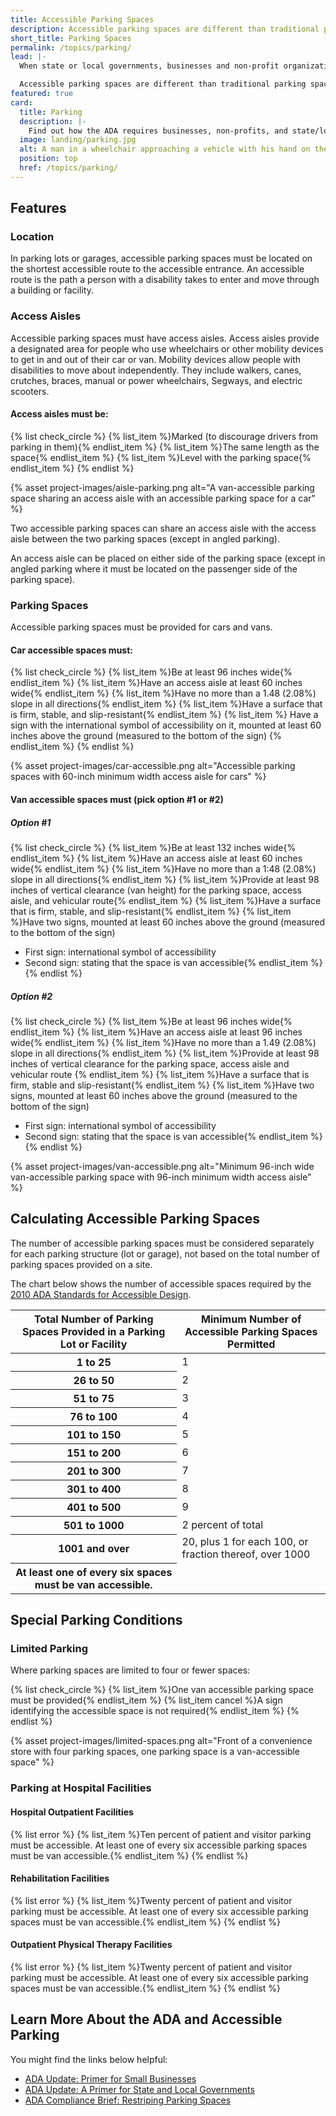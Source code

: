 ```yaml
---
title: Accessible Parking Spaces
description: Accessible parking spaces are different than traditional parking spaces. They have specific features that make it easier for people with disabilities to access programs, goods, or services. The ADA requires businesses, non-profits, and state/local governments to provide accessible parking spaces.
short_title: Parking Spaces
permalink: /topics/parking/
lead: |-
  When state or local governments, businesses and non-profit organizations provide parking lots or garages, accessible parking spaces complying with the Americans with Disabilities Act (ADA) must be provided.

  Accessible parking spaces are different than traditional parking spaces. They have specific features that make it easier for people with disabilities to access your programs, goods or services.
featured: true
card:
  title: Parking
  description: |-
    Find out how the ADA requires businesses, non-profits, and state/local governments to provide accessible parking spaces.
  image: landing/parking.jpg
  alt: A man in a wheelchair approaching a vehicle with his hand on the door handle
  position: top
  href: /topics/parking/
---
```


## Features

### Location

In parking lots or garages, accessible parking spaces must be located on the shortest accessible route to the accessible entrance. An accessible route is the path a person with a disability takes to enter and move through a building or facility.

### Access Aisles

Accessible parking spaces must have access aisles. Access aisles provide a designated area for people who use wheelchairs or other mobility devices to get in and out of their car or van. Mobility devices allow people with disabilities to move about independently. They include walkers, canes, crutches, braces, manual or power wheelchairs, Segways, and electric scooters.

#### Access aisles must be:

{% list check_circle %}
{% list_item %}Marked (to discourage drivers from parking in them){% endlist_item %}
{% list_item %}The same length as the space{% endlist_item %}
{% list_item %}Level with the parking space{% endlist_item %}
{% endlist %}

{% asset project-images/aisle-parking.png alt="A van-accessible parking space sharing an access aisle with an accessible parking space for a car" %}

Two accessible parking spaces can share an access aisle with the access aisle
between the two parking spaces (except in angled parking).

An access aisle can be placed on either side of the parking space (except in angled parking where it must be located on the passenger side of the parking space).

### Parking Spaces

Accessible parking spaces must be provided for cars and vans.

#### Car accessible spaces must:

{% list check_circle %}
{% list_item %}Be at least 96 inches wide{% endlist_item %}
{% list_item %}Have an access aisle at least 60 inches wide{% endlist_item %}
{% list_item %}Have no more than a 1.48 (2.08%) slope in all directions{% endlist_item %}
{% list_item %}Have a surface that is firm, stable, and slip-resistant{% endlist_item %}
{% list_item %}
Have a sign with the international symbol of accessibility on it, mounted at least 60 inches above the ground (measured to the bottom of the sign)
{% endlist_item %}
{% endlist %}

{% asset project-images/car-accessible.png alt="Accessible parking spaces with 60-inch minimum width access aisle for cars" %}

#### Van accessible spaces must (pick option #1 or #2)

##### Option #1

{% list check_circle %}
{% list_item %}Be at least 132 inches wide{% endlist_item %}
{% list_item %}Have an access aisle at least 60 inches wide{% endlist_item %}
{% list_item %}Have no more than a 1:48 (2.08%) slope in all directions{% endlist_item %}
{% list_item %}Provide at least 98 inches of vertical clearance (van height) for the parking space, access aisle, and vehicular route{% endlist_item %}
{% list_item %}Have a surface that is firm, stable, and slip-resistant{% endlist_item %}
{% list_item %}Have two signs, mounted at least 60 inches above the ground (measured to the bottom of the sign)
- First sign: international symbol of accessibility
- Second sign: stating that the space is van accessible{% endlist_item %}
{% endlist %}

##### Option #2

{% list check_circle %}
{% list_item %}Be at least 96 inches wide{% endlist_item %}
{% list_item %}Have an access aisle at least 96 inches wide{% endlist_item %}
{% list_item %}Have no more than a 1.49 (2.08%) slope in all directions{% endlist_item %}
{% list_item %}Provide at least 98 inches of vertical clearance for the parking space, access aisle and vehicular route {% endlist_item %}
{% list_item %}Have a surface that is firm, stable and slip-resistant{% endlist_item %}
{% list_item %}Have two signs, mounted at least 60 inches above the ground (measured to the bottom of the sign)
- First sign: international symbol of accessibility
- Second sign: stating that the space is van accessible{% endlist_item %}
{% endlist %}

{% asset project-images/van-accessible.png alt="Minimum 96-inch wide van-accessible parking space with 96-inch minimum width access aisle" %}

## Calculating Accessible Parking Spaces

The number of accessible parking spaces must be considered separately for each parking structure (lot or garage), not based on the total number of parking spaces provided on a site.

The chart below shows the number of accessible spaces required by the [2010 ADA Standards for Accessible Design](https://www.ada.gov/regs2010/2010ADAStandards/2010ADAstandards.htm#pgfId-1010282).

<table class="usa-table">
  <thead>
    <tr>
      <th scope="col">Total Number of Parking Spaces Provided in a Parking Lot or Facility</th>
      <th scope="col">Minimum Number of Accessible Parking Spaces Permitted</th>
    </tr>
  </thead>
  <tbody>
    <tr>
      <th scope="row">1 to 25</th>
      <td>1</td>
    </tr>
    <tr>
      <th scope="row">26 to 50</th>
      <td>2</td>
    </tr>
    <tr>
      <th scope="row">51 to 75</th>
      <td>3</td>
    </tr>
    <tr>
      <th scope="row">76 to 100</th>
      <td>4</td>
    </tr>
    <tr>
      <th scope="row">101 to 150</th>
      <td>5</td>
    </tr>
    <tr>
      <th scope="row">151 to 200</th>
      <td>6</td>
    </tr>
    <tr>
      <th scope="row">201 to 300</th>
      <td>7</td>
    </tr>
    <tr>
      <th scope="row">301 to 400</th>
      <td>8</td>
    </tr>
    <tr>
      <th scope="row">401 to 500</th>
      <td>9</td>
    </tr>
    <tr>
      <th scope="row">501 to 1000</th>
      <td>2 percent of total</td>
    </tr>
    <tr>
      <th scope="row">1001 and over</th>
      <td>20, plus 1 for each 100, or fraction thereof, over 1000</td>
    </tr>
    <tr>
      <th scope="row">At least one of every six spaces must be van accessible.</th>
      <td></td>
    </tr>
  </tbody>
</table>

## Special Parking Conditions

### Limited Parking

Where parking spaces are limited to four or fewer spaces:

{% list check_circle %}
{% list_item %}One van accessible parking space must be provided{% endlist_item %}
{% list_item cancel %}A sign identifying the accessible space is not required{% endlist_item %}
{% endlist %}

{% asset project-images/limited-spaces.png alt="Front of a convenience store with four parking spaces, one parking space is a van-accessible space" %}

### Parking at Hospital Facilities

#### Hospital Outpatient Facilities

{% list error %}
{% list_item %}Ten percent of patient and visitor parking must be accessible. At least one of every six accessible parking spaces must be van accessible.{% endlist_item %}
{% endlist %}

#### Rehabilitation Facilities

{% list error %}
{% list_item %}Twenty percent of patient and visitor parking must be accessible.  At least one of every six accessible parking spaces must be van accessible.{% endlist_item %}
{% endlist %}

#### Outpatient Physical Therapy Facilities

{% list error %}
{% list_item %}Twenty percent of patient and visitor parking must be accessible.  At least one of every six accessible parking spaces must be van accessible.{% endlist_item %}
{% endlist %}

## Learn More About the ADA and Accessible Parking

You might find the links below helpful:

- [ADA Update: Primer for Small Businesses](https://www.ada.gov/regs2010/smallbusiness/smallbusprimer2010.htm)
- [ADA Update: A Primer for State and Local Governments](https://www.ada.gov/regs2010/titleII_2010/title_ii_primer.html)
- [ADA Compliance Brief: Restriping Parking Spaces](https://www.ada.gov/restriping_parking/restriping2015.html)
